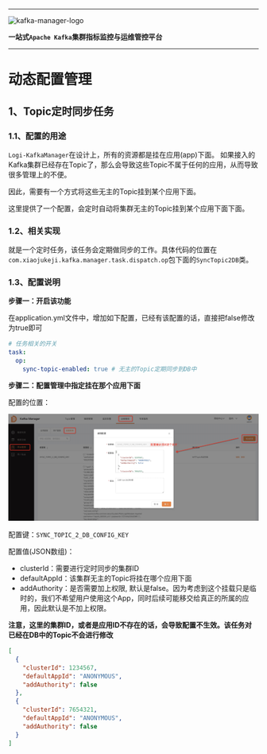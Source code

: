 
---

![kafka-manager-logo](../assets/images/common/logo_name.png)

**一站式`Apache Kafka`集群指标监控与运维管控平台**

--- 

# 动态配置管理

## 1、Topic定时同步任务

### 1.1、配置的用途
`Logi-KafkaManager`在设计上，所有的资源都是挂在应用(app)下面。 如果接入的Kafka集群已经存在Topic了，那么会导致这些Topic不属于任何的应用，从而导致很多管理上的不便。

因此，需要有一个方式将这些无主的Topic挂到某个应用下面。

这里提供了一个配置，会定时自动将集群无主的Topic挂到某个应用下面下面。

### 1.2、相关实现

就是一个定时任务，该任务会定期做同步的工作。具体代码的位置在`com.xiaojukeji.kafka.manager.task.dispatch.op`包下面的`SyncTopic2DB`类。

### 1.3、配置说明

**步骤一：开启该功能**

在application.yml文件中，增加如下配置，已经有该配置的话，直接把false修改为true即可
```yml
# 任务相关的开关
task:
  op:
    sync-topic-enabled: true # 无主的Topic定期同步到DB中
```

**步骤二：配置管理中指定挂在那个应用下面**

配置的位置：

![sync_topic_to_db](./assets/dynamic_config_manager/sync_topic_to_db.jpg)

配置键：`SYNC_TOPIC_2_DB_CONFIG_KEY`

配置值(JSON数组)：
- clusterId：需要进行定时同步的集群ID
- defaultAppId：该集群无主的Topic将挂在哪个应用下面
- addAuthority：是否需要加上权限, 默认是false。因为考虑到这个挂载只是临时的，我们不希望用户使用这个App，同时后续可能移交给真正的所属的应用，因此默认是不加上权限。

**注意，这里的集群ID，或者是应用ID不存在的话，会导致配置不生效。该任务对已经在DB中的Topic不会进行修改**
```json
[
  {
    "clusterId": 1234567, 
    "defaultAppId": "ANONYMOUS",
    "addAuthority": false
  },
  {
    "clusterId": 7654321,
    "defaultAppId": "ANONYMOUS",
    "addAuthority": false
  }
]
```

